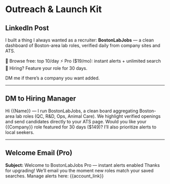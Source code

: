 
# Outreach & Launch Kit

## LinkedIn Post

I built a thing I always wanted as a recruiter: **BostonLabJobs** — a clean dashboard of Boston-area lab roles, verified daily from company sites and ATS.

🎯 Browse free: top 10/day
⚡ Pro ($19/mo): instant alerts + unlimited search
💼 Hiring? Feature your role for 30 days.

DM me if there’s a company you want added.

---

## DM to Hiring Manager

Hi {{Name}} — I run BostonLabJobs, a clean board aggregating Boston-area lab roles (QC, R&D, Ops, Animal Care).
We highlight verified openings and send candidates directly to your ATS page.
Would you like your {{Company}} role featured for 30 days ($149)? I’ll also prioritize alerts to local seekers.

---

## Welcome Email (Pro)

**Subject:** Welcome to BostonLabJobs Pro — instant alerts enabled
Thanks for upgrading! We’ll email you the moment new roles match your saved searches.
Manage alerts here: {{account_link}}
